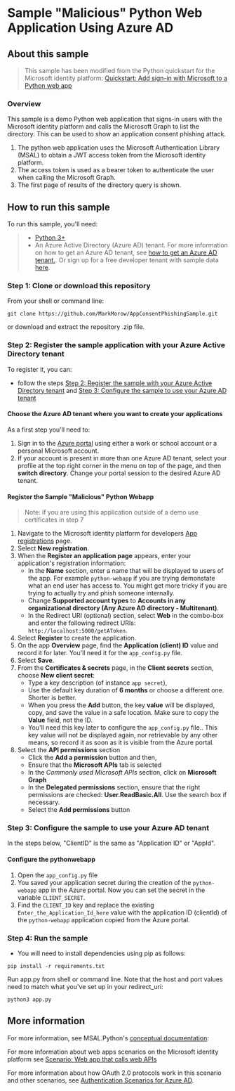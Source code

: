 # Sample "Malicious" Python Web Application Using Azure AD

## About this sample

> This sample has been modified from the Python quickstart for the Microsoft identity platform:
[Quickstart: Add sign-in with Microsoft to a Python web app]("https://docs.microsoft.com/azure/active-directory/develop/quickstart-v2-python-webapp")

### Overview

This sample is a demo Python web application that signs-in users with the Microsoft identity platform and calls the Microsoft Graph to list the directory. This can be used to show an application consent phishing attack.

1. The python web application uses the Microsoft Authentication Library (MSAL) to obtain a JWT access token from the Microsoft identity platform.
2. The access token is used as a bearer token to authenticate the user when calling the Microsoft Graph.
3. The first page of results of the directory query is shown.

## How to run this sample

To run this sample, you'll need:

> - [Python 3+](https://www.python.org/downloads/release/python-364/)
> - An Azure Active Directory (Azure AD) tenant. For more information on how to get an Azure AD tenant, see [how to get an Azure AD tenant.](https://docs.microsoft.com/azure/active-directory/develop/quickstart-create-new-tenant). Or sign up for a free developer tenant with sample data [here](https://developer.microsoft.com/en-us/microsoft-365/dev-program).

### Step 1:  Clone or download this repository

From your shell or command line:

```Shell
git clone https://github.com/MarkMorow/AppConsentPhishingSample.git
```

or download and extract the repository .zip file.

### Step 2:  Register the sample application with your Azure Active Directory tenant

To register it, you can:

- follow the steps [Step 2: Register the sample with your Azure Active Directory tenant](#step-2-register-the-sample-with-your-azure-active-directory-tenant) and [Step 3:  Configure the sample to use your Azure AD tenant](#choose-the-azure-ad-tenant-where-you-want-to-create-your-applications)

#### Choose the Azure AD tenant where you want to create your applications

As a first step you'll need to:

1. Sign in to the [Azure portal](https://portal.azure.com) using either a work or school account or a personal Microsoft account.
1. If your account is present in more than one Azure AD tenant, select your profile at the top right corner in the menu on top of the page, and then **switch directory**.
   Change your portal session to the desired Azure AD tenant.

#### Register the Sample "Malicious" Python Webapp

> Note: if you are using this application outside of a demo use certificates in step 7

1. Navigate to the Microsoft identity platform for developers [App registrations](https://go.microsoft.com/fwlink/?linkid=2083908) page.
1. Select **New registration**.
1. When the **Register an application page** appears, enter your application's registration information:
   - In the **Name** section, enter a name that will be displayed to users of the app. For example `python-webapp` if you are trying demonstate what an end user has access to. You might get more tricky if you are trying to actually try and phish someone internally.
   - Change **Supported account types** to **Accounts in any organizational directory (Any Azure AD directory - Multitenant)**.
   - In the Redirect URI (optional) section, select **Web** in the combo-box and enter the following redirect URIs: `http://localhost:5000/getAToken`.
1. Select **Register** to create the application.
1. On the app **Overview** page, find the **Application (client) ID** value and record it for later. You'll need it for the `app_config.py` file.
1. Select **Save**.
1. From the **Certificates & secrets** page, in the **Client secrets** section, choose **New client secret**:
   - Type a key description (of instance `app secret`),
   - Use the default key duration of **6 months** or choose a different one. Shorter is better.
   - When you press the **Add** button, the key **value** will be displayed, copy, and save the value in a safe location. Make sure to copy the **Value** field, not the ID.
   - You'll need this key later to configure the `app_config.py` file.. This key value will not be displayed again, nor retrievable by any other means,
     so record it as soon as it is visible from the Azure portal.
1. Select the **API permissions** section
   - Click the **Add a permission** button and then,
   - Ensure that the **Microsoft APIs** tab is selected
   - In the *Commonly used Microsoft APIs* section, click on **Microsoft Graph**
   - In the **Delegated permissions** section, ensure that the right permissions are checked: **User.ReadBasic.All**. Use the search box if necessary.
   - Select the **Add permissions** button

### Step 3:  Configure the sample to use your Azure AD tenant

In the steps below, "ClientID" is the same as "Application ID" or "AppId".

#### Configure the pythonwebapp

1. Open the `app_config.py` file
1. You saved your application secret during the creation of the `python-webapp` app in the Azure portal.
   Now you can set the secret in the variable `CLIENT_SECRET`.
1. Find the `CLIENT_ID` key and replace the existing `Enter_the_Application_Id_here` value with the application ID (clientId) of the `python-webapp` application copied from the Azure portal.

### Step 4: Run the sample

- You will need to install dependencies using pip as follows:

```Shell
pip install -r requirements.txt
```

Run app.py from shell or command line. Note that the host and port values need to match what you've set up in your redirect_uri:

```Shell
python3 app.py
```

## More information

For more information, see MSAL.Python's [conceptual documentation]("https://github.com/AzureAD/microsoft-authentication-library-for-python/wiki"):

For more information about web apps scenarios on the Microsoft identity platform see [Scenario: Web app that calls web APIs](https://docs.microsoft.com/en-us/azure/active-directory/develop/scenario-web-app-call-api-overview)

For more information about how OAuth 2.0 protocols work in this scenario and other scenarios, see [Authentication Scenarios for Azure AD](http://go.microsoft.com/fwlink/?LinkId=394414).
